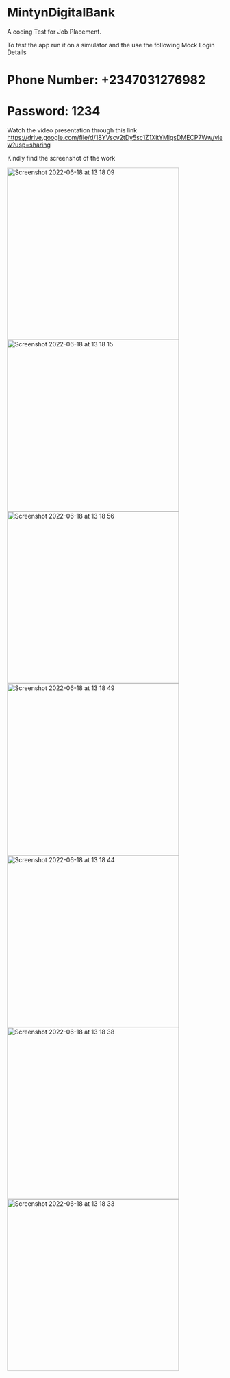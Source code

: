 # MintynDigitalBank
A coding Test for Job Placement.

To test the app run it on a simulator and the use the following Mock Login Details

# Phone Number: +2347031276982
# Password: 1234

Watch the video presentation through this link
https://drive.google.com/file/d/18YVscv2tDy5sc1Z1XitYMigsDMECP7Ww/view?usp=sharing

Kindly find the screenshot of the work

<img width="401" alt="Screenshot 2022-06-18 at 13 18 09" src="https://user-images.githubusercontent.com/84634788/174437278-9c53aef2-4279-47ba-ab89-83042ca86d47.png">
<img width="401" alt="Screenshot 2022-06-18 at 13 18 15" src="https://user-images.githubusercontent.com/84634788/174437283-5e3c9acc-65a1-4c6a-bcd7-c577dcf5f641.png">
<img width="401" alt="Screenshot 2022-06-18 at 13 18 56" src="https://user-images.githubusercontent.com/84634788/174437285-d919015a-f4f1-4eab-b494-49be0a19d2ee.png">
<img width="401" alt="Screenshot 2022-06-18 at 13 18 49" src="https://user-images.githubusercontent.com/84634788/174437287-5f339e36-b4f8-4392-8bdd-60c65c9ee4c0.png">
<img width="401" alt="Screenshot 2022-06-18 at 13 18 44" src="https://user-images.githubusercontent.com/84634788/174437291-06ef2663-f104-458b-976c-8468b72a91b3.png">
<img width="401" alt="Screenshot 2022-06-18 at 13 18 38" src="https://user-images.githubusercontent.com/84634788/174437293-e8ea09b6-753c-4436-8cb2-e83793ad7fc8.png">
<img width="401" alt="Screenshot 2022-06-18 at 13 18 33" src="https://user-images.githubusercontent.com/84634788/174437295-e428ea87-da35-4b57-a868-01727e67e391.png">
